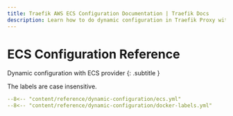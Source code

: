 ```yaml
---
title: Traefik AWS ECS Configuration Documentation | Traefik Docs
description: Learn how to do dynamic configuration in Traefik Proxy with AWS ECS. Read the technical documentation.
---
```


# ECS Configuration Reference

Dynamic configuration with ECS provider
{: .subtitle }

The labels are case insensitive.

```yaml
--8<-- "content/reference/dynamic-configuration/ecs.yml"
--8<-- "content/reference/dynamic-configuration/docker-labels.yml"
```
